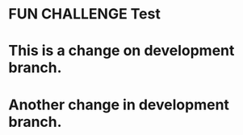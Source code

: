 # FUN CHALLENGE Test 

# This is a change on development branch.
# Another change in development branch.

